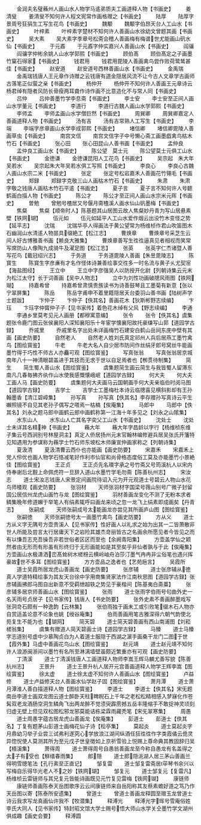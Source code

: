 <!-- { "loadSidebar": true } -->
　　金润夫名璧蘓州人画山水人物学马逺弟质夫工画道释人物【书画史】
　　姜清叟
　　姜清叟不知何许人程文宪常作画格赠之【书画史】
　　陆厚
　　陆厚字景周号狂狷生工写生花鸟【书画史】
　　魏颙
　　魏颙字伯昂天台人工山水【书画史】
　　叶梓素
　　叶梓素字楚材不知何许人善画山水徐幼文曾题其画【书画史】
　　吴大素
　　吴大素字季章号松斋会稽人善画梅有梅谱世尤能画山矾水仙【书画史】
　　于元鼒
　　于元鼒字仲实嘉兴人善画山水【书画史】
　　阎骧
　　阎骧字仲彬余姚人山水学郭熙【书画史】
　　顾伯髙
　　顾伯髙定之子画墨竹窠石得家【书画史】
　　钱君用
　　钱君用毘陵人善画禽鸟尝作败荷鹭鸶甚佳【书画史】
　　赵安道
　　赵安道号西林善画山水【书画史】
　　金禹瑞
　　金禹瑞钱唐人王元章作诗赠之云钱唐有道金隠居风流不让今古人文章学古画师古落笔正似萤之亲【书画史】
　　杨仲开
　　杨仲开不知何许人善画王元章诗云杨君绰有隠者风防长骨瘦两耳聋作诗作画不比意造化不与常人同【书画史】
　　吕仲
　　吕仲善墨竹学李息斋【书画史】
　　李士安
　　李士安至正间人画山水学董元【书画史】
　　李道行
　　李道行古魏人画山水学郭熙【书画史】
　　李师孟
　　李师孟画山水学僧巨然【书画史】
　　周巽卿
　　周巽卿嘉定人善画道释人物【书画史】
　　汤有吉
　　汤有吉常熟人工写生【书画史】
　　李端
　　李端字彦章画山水学李成郭熙【书画史】
　　堵信卿
　　堵信卿毘陵人善画草虫【书画史】
　　南宫文信
　　南宫文信字子中号懒心斋工画墨戯禽鸟枯木竹石【书画史】
　　张心田
　　张心田昆山人善书画【书画史】
　　孟仲良
　　孟仲良工画山水【书画史】
　　陈公望　莫士元
　　陈公望莫士元俱工山水【书画史】
　　金徳谦
　　金徳谦昆阳人工花鸟【书画史】
　　吴宗起　朱大年　吴若水
　　吴宗起朱大年吴若水俱工写照【书画史】
　　李良心
　　李良心古魏人画山水宗二米【书画史】
　　张定
　　张定号松岩嘉禾人善画花竹翎毛【书画史】
　　郑録
　　郑録字克敬三山人画枯木竹石【书画史】
　　朱肃
　　朱肃字敬之钱唐人画枯木竹石平逺【书画史】
　　夏子言
　　夏子言不知何许人号聼鹤画白描人物【书画史】
　　陈公才
　　陈公才至正间人画山水宗米元晖【书画史】
　　曽勉
　　曾勉号楂居又号偃月斋楂溪人画水仙山矾墨梅【书画史】
　　焦粲
　　焦粲【顺帝时人】陈基题其山居图云故人焦粲妙丹青为写山居悬素壁【铁网瑚】
　　伍元如
　　伍元如延平人工山水爱作烟云出没竹木变怪之势【延平志】
　　沈瑞
　　沈瑞华亭人得画法于黄公望常为杨维桢作君山吹笛图木石幽润山水清逺人物噐具缀絶工【松江志】
　　曹焕章
　　曹焕章号采芝生云间人好古博雅善书画【赖良大雅集】
　　曹焕章善写生徃徃逼真见者相视而笑常写席防山人像陶九成骑牛及濯足图【松江志】
　　张英
　　张英字仁杰诸暨人善写花鸟【戴冠绍兴志】
　　于务道
　　于务道毘陵人善画【朱昱毘陵志】
　　陈寳生
　　陈寳生字彦亷有才名作怪体诗兼善绘事交徃多一时名流与黄子乆尤契宻【海盐图经】
　　王立中
　　王立中字彦强吴人以防授开化尉【列朝诗集云元末为松江太守】长于词善画【吴中人物志】
　　立中为刘性功画破牕风雨图【铁网瑚】
　　持嘉希曾
　　持嘉希曾肃慎贵族读书为诗善鼓琴且工墨菊有新意【张以宁翠屏集】
　　陈岳
　　陈岳字甫申不着里籍隠居天台委羽山善书画【陆树声学士题跋】
　　卞仲子
　　卞仲子【佚其名】善画花木【狄斯彬野志续编】
　　卞珏
　　卞珏字仲寳仲子子【见书家传】着色花木绰有父风【野志续编】
　　李通
　　李通乡里莫考见元人画册【都穆寓意编】
　　张令
　　张令【佚其名】虞集题张令鹿门图云张侯襄阳人深知襄阳乐十年宦学懐襄阳故托豪缣写山郭【道园学古録】
　　乔戚里
　　乔戚里名字出处未详画梅竹石建安白鹤山岳祠东庑中壁有其画【画史防要】
　　自然老人
　　自然老人姓刘氏真定祁州人兵后居燕工墨竹禽鸟【图绘寳鉴】
　　牛老
　　牛老大名人自少居市防间作丝绢牙郎号窝丝牛能画墨竹得于巧性不师古人亦麤可观【图绘寳鉴】
　　写真张翁
　　写真张翁居京城南年八十一神清眼碧盖进于其技而无求于世以自足焉者也【栁贯待制集】
　　简生
　　简生蜀人善山水【图绘寳鉴】
　　虞集题简生画云简生与我皆蜀人留滞东南凡几春毎拂齐纨作山水使我感慨懐峨岷【道园学古録】
　　何大夫
　　何大夫工画人马【画史防要】
　　虞集题何大夫画马云国朝画手何大夫亲临伯时阅马图【道园学古録】
　　吉学士
　　吉学士工墨梅杜本诗云临牕喜见横斜影却有王孙翰墨香【清江碧嶂集】
　　孙写真
　　孙写真【佚其名】李存赠孙写真诗云平生嬾照镜不自见其老孙子偶写之嗒焉一枯槁【俟庵集】
　　马郎中
　　马郎中【佚其名】刘永之题马郎中画鹤云郎中画鹤称第一江海十年多见之【刘永之山隂集】
　　水东山人
　　水东山人亡其名字奕父工山水【书画史】
　　沈处士
　　沈处士未详其名精神【书画史】
　　蘓大年
　　蘓大年字昌龄以字行【杨维桢东维子集云号西涧别号林屋洞主】真定人侨居扬州元末官翰林编修避兵居吴张氏开籓特见知遇用为参谋称为蘓学士竹石师东坡松木师廉宣仲画家称之【列朝诗集】
　　夏汲清
　　夏汲清曹云西仆也亦能画【画史防要】
　　宋嘉禾
　　宋嘉禾上党人伶优也画人物学石恪减笔好作利市仙官和尚骨格态度俗工莫及亦能墨竹小景絶佳【图绘寳鉴】
　　王正贞
　　王正贞先名瓉字承之号竹斋又号筠溪杭人以宋内侍奉谢后北觐上命佩虎符一旦辞入道山水墨竹学毛勿斋【陈善杭州志】
　　宋汝志
　　道士宋汝志钱唐人宋景定间画院待诏入元为开元观道士号碧云人物山水花鸟师楼观【画史防要】
　　张羽材
　　天师张羽材字国梁号薇山别号广微子封留国公居信州龙虎山画竹与龙【图绘寳鉴】
　　羽材善画龙变化不测了无粉本求者鳞集晚年修道嬾于举笔人有绢素辄呼曰画龙来顷之忽一龙飞上绢素即成画矣【丹青志】
　　张嗣成
　　天师张嗣成号太能画龙亦尝见其所画庐山图【图绘寳鉴】
　　张嗣徳
　　天师张嗣徳号太一画墨竹禽鸟【画史防要】
　　方从义
　　道士方从义字无隅号方壶贵溪人【见书家传】性好画人以礼求之始为出其一二皆萧散非世人所能及尝言太行居庸天下之岩险其雄杰竒丽皆古之名画余所愿见者今皆见之而有以慊吾志充吾操吾非若世俗者区区而至也【余阙青阳集】
　　方壶盖学仙之颖然者由无形而有形虽有形终归于无形画能如是其至矣乎非仙者孰与于此【俟庵集】方壶画山水极潇洒峦髙耸树木槎枒云横岭岫舟泊莎汀墨气冉冉非尘俗笔也遇兴挥豪故世不多耳【图绘寳鉴】
　　方方壶品之逸者也【艺苑巵言】
　　吴霞所
　　道士吴霞所居龙虎山善画龙【画史防要】
　　张彦辅
　　道士张彦辅从徳真人学道特精绘事为其友天台徐中孚用商集贤家法作江南秋思图【道园学古録】张彦辅画拂郎马图自出新意不受羁绁超轶之势见于豪楷间【陈基夷白斋藁】
　　张彦辅多居京师善画山水【图绘寳鉴】
　　张雨
　　道士张雨字伯雨号句曲外史一名天雨号贞居子【见书家传】钱唐人【书史防要】
　　张外史素不善画醉墨戏写张洞竒石颇有一种逸韵【云林集】
　　张伯雨独于画未工或引败笔缀木石人物亦自赏适盖论意不论象也姚【绶谷庵集】
　　伯雨善画用笔古雅深得六朝气韵使北苑复生不能为也【瑚网】
　　简天碧
　　道士简天碧善画有西山南浦图【刘崧槎翁集】
　　虞集有赠道人简天碧画士诗【道园学古録】
　　马臻
　　道士马臻字志道别号虚中少慕陶贞白为人着道士服隠于西湖之濵手画桑干龙门二图于世【霞外集】马虚中善画花鸟山水【图绘寳鉴】
　　赵元靖
　　道士赵元靖不知何许人浪游闽浙间以墨竹有名所至淋漓墙壁虽颇近繁重亦有可观【画史防要】
　　丁清溪
　　道士丁清溪钱唐人工画道释人物师李嵩王辉马麟尤善写貌【陈善杭州志】
　　王景升
　　道士王景升杭人居开元宫善画道释人物学王辉李嵩【图绘寳鉴】
　　徐太虚
　　道士徐太虚不知何许人善画山水【图绘寳鉴】
　　卢益修
　　道士卢益修天台人善画水仙学赵子固【图绘寳鉴】
　　萧月潭
　　道士萧月潭淮人善白描道释人物【图绘寳鉴】
　　李道士
　　李道士【佚其名】宋旡题南岳李道士画双龙图云道士醉卧天柱睥睨石上千年之老松松精相感入梦寐化作苍髯双老龙酒肠空洞生鳞角飞出两龙醉不觉须臾霹雳撼五岳丰隆缩手不敢捉神灵顷刻归虚无壁上但见双松图松邪龙邪莫能诘栋梁霖雨藏秃笔【宋旡翠寒集】
　　周愚
　　道士周愚字蕴古居龙虎山善画龙【俟庵集】
　　彭道士
　　彭道士【佚其名】丁复有题茅山彭道士画梅花仙子诗【桧亭集】
　　莫起炎
　　道士莫起炎字月鼎幼习举子业尝三试弗利遂究心学放浪江湖间纵酒任狂徃徃作字类霞僪云佹灵异惚怳使人莫测其所为至元戊子世皇徴如上京祈雪验上悦赐上尊命典其教固辞归吴【梧溪集】
　　萧得周
　　道士萧得周号自愚翁善画龙至今称自愚龙有名盖得之太子有受也【觧缙春雨集】
　　郎隠
　　道士郎隠洮湖人居三茅山善画兰得明雪牕笔法【孔行素至正直记】
　　邹复雷
　　道士邹复雷斋居荜琴书余兴以写梅自乐得华光老人不之妙【铁网瑚】
　　邹复元
　　道士邹复元【复雷凡】杨维桢云雷链师与其兄复元皆能诗画既见元竹复见雷梅【铁网瑚】
　　康链师
　　康链师善画陈泰天岳图歌序云云间康链师来自岳阳称其友蔡素蟾好道之笃乃作天岳图以寄【陈泰所安遗集】
　　曾道士
　　曾道士善画龙释圆至赠玉龙曾道士诗云我求写龙真画仙许我不【牧潜集】
　　释溥光
　　释溥光字晖号雪庵俗姓李氏大同人【见书家传】特封昭文馆大学士赐号悟大师山水学关仝墨竹学文湖州俱成趣【画史会要】
　　释溥圆
